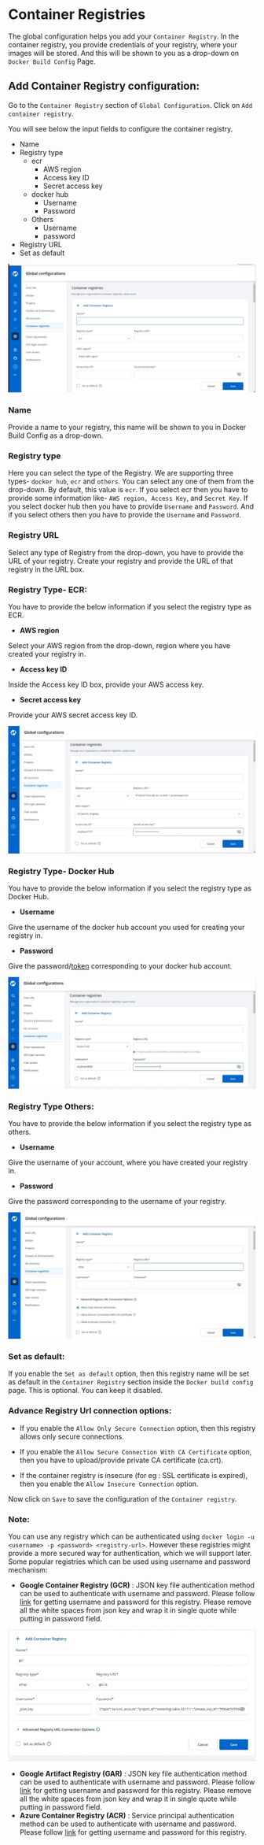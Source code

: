 # Container Registries

The global configuration helps you add your `Container Registry`. In the container registry, you provide credentials of your registry, where your images will be stored. And this will be shown to you as a drop-down on `Docker Build Config` Page.

## Add Container Registry configuration:

Go to the `Container Registry` section of `Global Configuration`. Click on `Add container registry`.

You will see below the input fields to configure the container registry.

* Name
* Registry type
  * ecr
    * AWS region
    * Access key ID
    * Secret access key
  * docker hub
    * Username
    * Password
  * Others
    * Username
    * password
* Registry URL
* Set as default

![](../../user-guide/global-configurations/images/Container_Registry.jpg)

### Name

Provide a name to your registry, this name will be shown to you in Docker Build Config as a drop-down.

### Registry type

Here you can select the type of the Registry. We are supporting three types- `docker hub`, `ecr` and `others`. You can select any one of them from the drop-down. By default, this value is `ecr`. If you select ecr then you have to provide some information like- `AWS region, Access Key`, and `Secret Key`. If you select docker hub then you have to provide `Username` and `Password`. And if you select others then you have to provide the `Username` and `Password`.

### Registry URL

Select any type of Registry from the drop-down, you have to provide the URL of your registry. Create your registry and provide the URL of that registry in the URL box.

### Registry Type- ECR:

You have to provide the below information if you select the registry type as ECR.

* **AWS region**

Select your AWS region from the drop-down, region where you have created your registry in.

* **Access key ID**

Inside the Access key ID box, provide your AWS access key.

* **Secret access key**

Provide your AWS secret access key ID.

![](../../user-guide/global-configurations/images/Container_Registry_ecr.jpg)

### Registry Type- Docker Hub 

You have to provide the below information if you select the registry type as Docker Hub.

* **Username**

Give the username of the docker hub account you used for creating your registry in.

* **Password**

Give the password/[token](https://docs.docker.com/docker-hub/access-tokens/) corresponding to your docker hub account.

![](../../user-guide/global-configurations/images/Container_Registry_DockerHub.jpg)

### Registry Type Others:

You have to provide the below information if you select the registry type as others.

* **Username**

Give the username of your account, where you have created your registry in.

* **Password**

Give the password corresponding to the username of your registry.

![](../../user-guide/global-configurations/images/Container_Registry_others.jpg)

### Set as default:

If you enable the `Set as default` option, then this registry name will be set as default in the `Container Registry` section inside the `Docker build config` page. This is optional. You can keep it disabled.

### Advance Registry Url connection options:

* If you enable the `Allow Only Secure Connection` option, then this registry allows only secure connections.

* If you enable the `Allow Secure Connection With CA Certificate` option, then you have to upload/provide private CA certificate (ca.crt).

* If the container registry is insecure (for eg : SSL certificate is expired), then you enable the `Allow Insecure Connection` option.

Now click on `Save` to save the configuration of the `Container registry`.

### Note:

You can use any registry which can be authenticated using `docker login -u <username> -p <password> <registry-url>`. However these registries might provide a more secured way for authentication, which we will support later.
Some popular registries which can be used using username and password mechanism:

* **Google Container Registry (GCR)** : JSON key file authentication method can be used to authenticate with username and password. Please follow [link](https://cloud.google.com/container-registry/docs/advanced-authentication#json-key) for getting username and password for this registry. Please remove all the white spaces from json key and wrap it in single quote while putting in password field.  

![](../../user-guide/global-configurations/images/Container_Registry_gcr.jpg)

* **Google Artifact Registry (GAR)** : JSON key file authentication method can be used to authenticate with username and password. Please follow [link](https://cloud.google.com/artifact-registry/docs/docker/authentication#json-key) for getting username and password for this registry. Please remove all the white spaces from json key and wrap it in single quote while putting in password field.
* **Azure Container Registry (ACR)** : Service principal authentication method can be used to authenticate with username and password. Please follow [link](https://docs.microsoft.com/en-us/azure/container-registry/container-registry-auth-service-principal) for getting username and password for this registry.